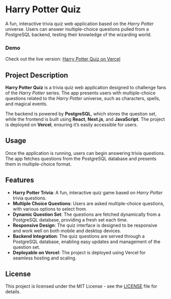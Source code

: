 # Harry Potter Quiz

A fun, interactive trivia quiz web application based on the *Harry Potter* universe. Users can answer multiple-choice questions pulled from a PostgreSQL backend, testing their knowledge of the wizarding world.

### Demo
Check out the live version: [Harry Potter Quiz on Vercel](https://harry-potter-quiz-rho.vercel.app/)

## Project Description

**Harry Potter Quiz** is a trivia quiz web application designed to challenge fans of the *Harry Potter* series. The app presents users with multiple-choice questions related to the *Harry Potter* universe, such as characters, spells, and magical events.

The backend is powered by **PostgreSQL**, which stores the question set, while the frontend is built using **React**, **Next.js**, and **JavaScript**. The project is deployed on **Vercel**, ensuring it’s easily accessible for users.

## Usage

Once the application is running, users can begin answering trivia questions. The app fetches questions from the PostgreSQL database and presents them in multiple-choice format.

## Features

- **Harry Potter Trivia**: A fun, interactive quiz game based on *Harry Potter* trivia questions.
- **Multiple Choice Questions**: Users are asked multiple-choice questions, with various options to select from.
- **Dynamic Question Set**: The questions are fetched dynamically from a PostgreSQL database, providing a fresh set each time.
- **Responsive Design**: The quiz interface is designed to be responsive and work well on both mobile and desktop devices.
- **Backend Integration**: The quiz questions are served through a PostgreSQL database, enabling easy updates and management of the question set.
- **Deployable on Vercel**: The project is deployed using Vercel for seamless hosting and scaling.

## License

This project is licensed under the MIT License - see the [LICENSE](LICENSE) file for details.
